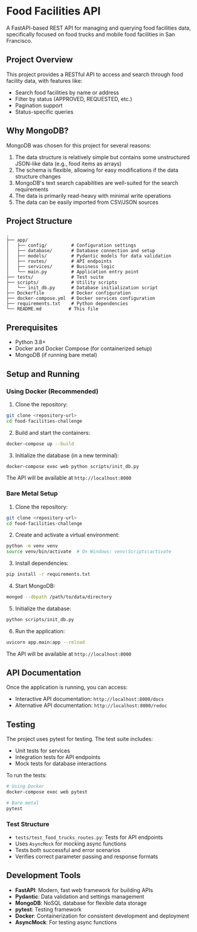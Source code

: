 # Food Facilities API

A FastAPI-based REST API for managing and querying food facilities data, specifically focused on food trucks and mobile food facilities in San Francisco.

## Project Overview

This project provides a RESTful API to access and search through food facility data, with features like:

- Search food facilities by name or address
- Filter by status (APPROVED, REQUESTED, etc.)
- Pagination support
- Status-specific queries

## Why MongoDB?

MongoDB was chosen for this project for several reasons:

1. The data structure is relatively simple but contains some unstructured JSON-like data (e.g., food items as arrays)
2. The schema is flexible, allowing for easy modifications if the data structure changes
3. MongoDB's text search capabilities are well-suited for the search requirements
4. The data is primarily read-heavy with minimal write operations
5. The data can be easily imported from CSV/JSON sources

## Project Structure

```
.
├── app/
│   ├── config/         # Configuration settings
│   ├── database/       # Database connection and setup
│   ├── models/         # Pydantic models for data validation
│   ├── routes/         # API endpoints
│   ├── services/       # Business logic
│   └── main.py         # Application entry point
├── tests/              # Test suite
├── scripts/            # Utility scripts
│   └── init_db.py      # Database initialization script
├── Dockerfile          # Docker configuration
├── docker-compose.yml  # Docker services configuration
├── requirements.txt    # Python dependencies
└── README.md          # This file
```

## Prerequisites

- Python 3.8+
- Docker and Docker Compose (for containerized setup)
- MongoDB (if running bare metal)

## Setup and Running

### Using Docker (Recommended)

1. Clone the repository:

```bash
git clone <repository-url>
cd food-facilities-challenge
```

2. Build and start the containers:

```bash
docker-compose up --build
```

3. Initialize the database (in a new terminal):

```bash
docker-compose exec web python scripts/init_db.py
```

The API will be available at `http://localhost:8000`

### Bare Metal Setup

1. Clone the repository:

```bash
git clone <repository-url>
cd food-facilities-challenge
```

2. Create and activate a virtual environment:

```bash
python -m venv venv
source venv/bin/activate  # On Windows: venv\Scripts\activate
```

3. Install dependencies:

```bash
pip install -r requirements.txt
```

4. Start MongoDB:

```bash
mongod --dbpath /path/to/data/directory
```

5. Initialize the database:

```bash
python scripts/init_db.py
```

6. Run the application:

```bash
uvicorn app.main:app --reload
```

The API will be available at `http://localhost:8000`

## API Documentation

Once the application is running, you can access:

- Interactive API documentation: `http://localhost:8000/docs`
- Alternative API documentation: `http://localhost:8000/redoc`

## Testing

The project uses pytest for testing. The test suite includes:

- Unit tests for services
- Integration tests for API endpoints
- Mock tests for database interactions

To run the tests:

```bash
# Using Docker
docker-compose exec web pytest

# Bare metal
pytest
```

### Test Structure

- `tests/test_food_trucks_routes.py`: Tests for API endpoints
- Uses `AsyncMock` for mocking async functions
- Tests both successful and error scenarios
- Verifies correct parameter passing and response formats

## Development Tools

- **FastAPI**: Modern, fast web framework for building APIs
- **Pydantic**: Data validation and settings management
- **MongoDB**: NoSQL database for flexible data storage
- **pytest**: Testing framework
- **Docker**: Containerization for consistent development and deployment
- **AsyncMock**: For testing async functions
